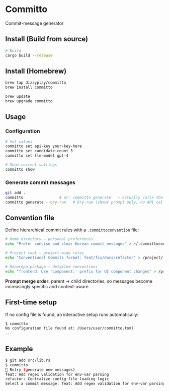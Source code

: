 # Committo

Commit-message generator

## Install (Build from source)

```bash
# Build
cargo build --release
````

## Install (Homebrew)

```bash
brew tap dizzyplay/committo
brew install committo

brew update
brew upgrade committo
```

## Usage

### Configuration

```bash
# Set values
committo set api-key your-key-here
committo set candidate-count 5
committo set llm-model gpt-4

# Show current settings
committo show
```

### Generate commit messages

```bash
git add .
committo                # or: committo generate   – actually calls the API
committo generate --dry-run   # Dry-run (shows prompt only, no API call)
```

## Convention file

Define hierarchical commit rules with a `.committoconvention` file:

```bash
# Home directory – personal preferences
echo "Prefer concise and clear Korean commit messages" > ~/.committoconvention

# Project root – project-wide rules
echo "Conventional Commits format: feat/fix/docs/refactor" > /project/.committoconvention

# Monorepo package – detailed conventions
echo "frontend: Use 'component:' prefix for UI component changes" > /project/frontend/.committoconvention
```

**Prompt merge order:** parent → child directories, so messages become increasingly specific and context-aware.

## First-time setup

If no config file is found, an interactive setup runs automatically:

```bash
$ committo
No configuration file found at: /Users/user/committo.toml
...
```

## Example

```bash
$ git add src/lib.rs
$ committo
🔄 Retry (generate new messages)
feat: Add regex validation for env-var parsing
refactor: Centralize config-file loading logic
Select a commit message: feat: Add regex validation for env-var parsing
```


